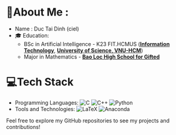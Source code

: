 # 💫About Me :
- Name : Duc Tai Dinh (ciel)
- :mortar_board: Education: 
  - BSc in Artificial Intelligence - K23 FIT.HCMUS ([**Information Technology**](https://www.fit.hcmus.edu.vn/vn/Default.aspx?tabid=325), [**University of Science, VNU-HCM**](https://www.hcmus.edu.vn/))
  - Major in Mathematics - [**Bao Loc High School for Gifted**](https://www.facebook.com/ChuyenBaoLoc)

# 💻Tech Stack
- Programming Languages:
![C](https://img.shields.io/badge/c-%2300599C.svg?style=flat&logo=c&logoColor=white) ![C++](https://img.shields.io/badge/c++-%2300599C.svg?style=flat&logo=c%2B%2B&logoColor=white) ![Python](https://img.shields.io/badge/python-3670A0?style=flat&logo=python&logoColor=ffdd54)
- Tools and Technologies:
![LaTeX](https://img.shields.io/badge/latex-%23008080.svg?style=flat&logo=latex&logoColor=white) ![Anaconda](https://img.shields.io/badge/Anaconda-%2344A833.svg?style=flat&logo=anaconda&logoColor=white)

Feel free to explore my GitHub repositories to see my projects and contributions!
